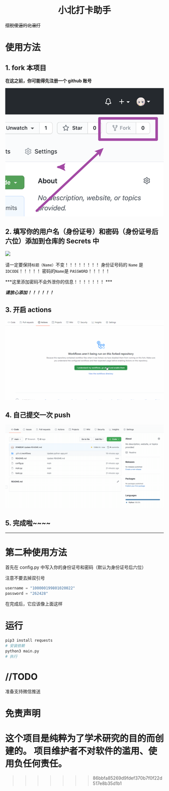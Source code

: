 <h1 align="center">小北打卡助手</h1>

~~摆脱傻逼的北温打~~

# 使用方法

## 1. fork 本项目
**在这之前，你可能得先注册一个 github 账号**



![](./assets/fork.png)

## 2. 填写你的用户名（身份证号）和密码（身份证号后六位）添加到仓库的 Secrets 中

![](./assets/secrets.gif)

请一定要保持`标题（Name）`不变！！！！！！！！
身份证号码的 `Name` 是 `IDCODE`！！！！！
密码的`Name`是 `PASSWORD`！！！！！

***这里添加密码不会外泄你的信息！！！！！！！ ***

***请放心添加！！！！！！***


## 3. 开启 actions

![](./assets/open_actions.gif)

## 4. 自己提交一次 push

![](./assets/push.gif)

## 5. 完成啦\~\~\~\~



---



# 第二种使用方法


首先在 config.py 中写入你的身份证号和密码（默认为身份证号后六位）

注意不要去掉双引号

```python
username = "100000199801020022"
password = "262428"

```

在完成后，它应该像上面这样

# 运行

```bash
pip3 install requests
# 安装依赖
python3 main.py
# 执行
```

 

# //TODO

准备支持微信推送



# 免责声明

这个项目是纯粹为了学术研究的目的而创建的。 
项目维护者不对软件的滥用、使用负任何责任。
=======

>>>>>>> 86bbfa85269d9fdef370b7f0f22d517e8b35d1b1
